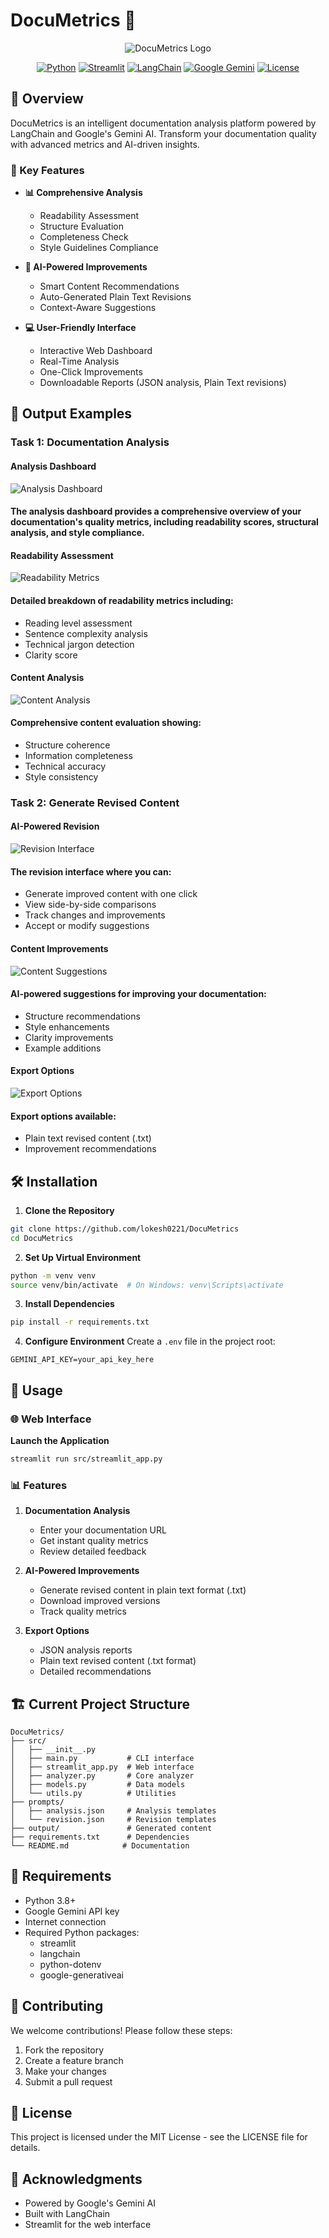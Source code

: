# DocuMetrics 🚀

<div align="center">

![DocuMetrics Logo](https://img.shields.io/badge/DocuMetrics-AI%20Documentation%20Analysis-blue)

[![Python](https://img.shields.io/badge/Python-3.8%2B-blue)](https://www.python.org/downloads/)
[![Streamlit](https://img.shields.io/badge/Streamlit-1.32.0-red)](https://streamlit.io/)
[![LangChain](https://img.shields.io/badge/LangChain-0.1.12-green)](https://python.langchain.com/)
[![Google Gemini](https://img.shields.io/badge/Google%20Gemini-4285F4?style=flat-square&logo=google&logoColor=white)](https://ai.google.dev/)
[![License](https://img.shields.io/badge/License-MIT-yellow)](LICENSE)

</div>

## 🚀 Overview

DocuMetrics is an intelligent documentation analysis platform powered by LangChain and Google's Gemini AI. Transform your documentation quality with advanced metrics and AI-driven insights.

### 🎯 Key Features

- **📊 Comprehensive Analysis**
  - Readability Assessment
  - Structure Evaluation
  - Completeness Check
  - Style Guidelines Compliance

- **🤖 AI-Powered Improvements**
  - Smart Content Recommendations
  - Auto-Generated Plain Text Revisions
  - Context-Aware Suggestions

- **💻 User-Friendly Interface**
  - Interactive Web Dashboard
  - Real-Time Analysis
  - One-Click Improvements
  - Downloadable Reports (JSON analysis, Plain Text revisions)

## 📸 Output Examples

### Task 1: Documentation Analysis

#### Analysis Dashboard
![Analysis Dashboard](docs/images/analysis_dashboard.png)
#### The analysis dashboard provides a comprehensive overview of your documentation's quality metrics, including readability scores, structural analysis, and style compliance.

#### Readability Assessment
![Readability Metrics](docs/images/readability_metrics.png)
#### Detailed breakdown of readability metrics including:
- Reading level assessment
- Sentence complexity analysis
- Technical jargon detection
- Clarity score

#### Content Analysis
![Content Analysis](docs/images/content_analysis.png)
#### Comprehensive content evaluation showing:
- Structure coherence
- Information completeness
- Technical accuracy
- Style consistency

### Task 2: Generate Revised Content

#### AI-Powered Revision
![Revision Interface](docs/images/revision_interface.png)
#### The revision interface where you can:
- Generate improved content with one click
- View side-by-side comparisons
- Track changes and improvements
- Accept or modify suggestions

#### Content Improvements
![Content Suggestions](docs/images/content_suggestions.png)
#### AI-powered suggestions for improving your documentation:
- Structure recommendations
- Style enhancements
- Clarity improvements
- Example additions

#### Export Options
![Export Options](docs/images/export_options.png)
#### Export options available:
- Plain text revised content (.txt)
- Improvement recommendations



## 🛠️ Installation

1. **Clone the Repository**
```bash
git clone https://github.com/lokesh0221/DocuMetrics
cd DocuMetrics
```

2. **Set Up Virtual Environment**
```bash
python -m venv venv
source venv/bin/activate  # On Windows: venv\Scripts\activate
```

3. **Install Dependencies**
```bash
pip install -r requirements.txt
```

4. **Configure Environment**
Create a `.env` file in the project root:
```
GEMINI_API_KEY=your_api_key_here
```

## 🚀 Usage

### 🌐 Web Interface

**Launch the Application**
```bash
streamlit run src/streamlit_app.py
```

### 📊 Features

1. **Documentation Analysis**
   - Enter your documentation URL
   - Get instant quality metrics
   - Review detailed feedback

2. **AI-Powered Improvements**
   - Generate revised content in plain text format (.txt)
   - Download improved versions
   - Track quality metrics

3. **Export Options**
   - JSON analysis reports
   - Plain text revised content (.txt format)
   - Detailed recommendations

## 🏗️ Current Project Structure

```
DocuMetrics/
├── src/
│   ├── __init__.py
│   ├── main.py           # CLI interface
│   ├── streamlit_app.py  # Web interface
│   ├── analyzer.py       # Core analyzer
│   ├── models.py         # Data models
│   └── utils.py          # Utilities
├── prompts/
│   ├── analysis.json     # Analysis templates
│   └── revision.json     # Revision templates
├── output/               # Generated content
├── requirements.txt      # Dependencies
└── README.md            # Documentation
```

## 🔧 Requirements

- Python 3.8+
- Google Gemini API key
- Internet connection
- Required Python packages:
  - streamlit
  - langchain
  - python-dotenv
  - google-generativeai

## 🤝 Contributing

We welcome contributions! Please follow these steps:

1. Fork the repository
2. Create a feature branch
3. Make your changes
4. Submit a pull request

## 📄 License

This project is licensed under the MIT License - see the LICENSE file for details.

## 🌟 Acknowledgments

- Powered by Google's Gemini AI
- Built with LangChain
- Streamlit for the web interface 
